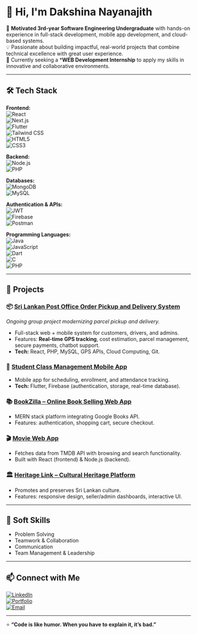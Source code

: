 # 👋 Hi, I'm Dakshina Nayanajith

🎯 **Motivated 3rd-year Software Engineering Undergraduate** with hands-on experience in full-stack development, mobile app development, and cloud-based systems.  
💡 Passionate about building impactful, real-world projects that combine technical excellence with great user experience.  
🚀 Currently seeking a ***WEB Development Internship** to apply my skills in innovative and collaborative environments.  

---

## 🛠 Tech Stack

**Frontend:**  
![React](https://img.shields.io/badge/React-61DAFB?logo=react&logoColor=white)  
![Next.js](https://img.shields.io/badge/Next.js-000000?logo=nextdotjs&logoColor=white)  
![Flutter](https://img.shields.io/badge/Flutter-02569B?logo=flutter&logoColor=white)  
![Tailwind CSS](https://img.shields.io/badge/Tailwind_CSS-38B2AC?logo=tailwind-css&logoColor=white)  
![HTML5](https://img.shields.io/badge/HTML5-E34F26?logo=html5&logoColor=white)  
![CSS3](https://img.shields.io/badge/CSS3-1572B6?logo=css3&logoColor=white)  

**Backend:**  
![Node.js](https://img.shields.io/badge/Node.js-339933?logo=node.js&logoColor=white)  
![PHP](https://img.shields.io/badge/PHP-777BB4?logo=php&logoColor=white)  

**Databases:**  
![MongoDB](https://img.shields.io/badge/MongoDB-47A248?logo=mongodb&logoColor=white)  
![MySQL](https://img.shields.io/badge/MySQL-4479A1?logo=mysql&logoColor=white)  

**Authentication & APIs:**  
![JWT](https://img.shields.io/badge/JWT-000000?logo=jsonwebtokens&logoColor=white)  
![Firebase](https://img.shields.io/badge/Firebase-FFCA28?logo=firebase&logoColor=white)  
![Postman](https://img.shields.io/badge/Postman-FF6C37?logo=postman&logoColor=white)  

**Programming Languages:**  
![Java](https://img.shields.io/badge/Java-007396?logo=java&logoColor=white)  
![JavaScript](https://img.shields.io/badge/JavaScript-F7DF1E?logo=javascript&logoColor=black)  
![Dart](https://img.shields.io/badge/Dart-0175C2?logo=dart&logoColor=white)  
![C](https://img.shields.io/badge/C-00599C?logo=c&logoColor=white)  
![PHP](https://img.shields.io/badge/PHP-777BB4?logo=php&logoColor=white)  

---

## 📌 Projects

### 📦 [Sri Lankan Post Office Order Pickup and Delivery System](#)
*Ongoing group project modernizing parcel pickup and delivery.*  
- Full-stack web + mobile system for customers, drivers, and admins.  
- Features: **Real-time GPS tracking**, cost estimation, parcel management, secure payments, chatbot support.  
- **Tech:** React, PHP, MySQL, GPS APIs, Cloud Computing, Git.  

### 📱 [Student Class Management Mobile App](#)
- Mobile app for scheduling, enrollment, and attendance tracking.  
- **Tech:** Flutter, Firebase (authentication, storage, real-time database).  

### 📚 [BookZilla – Online Book Selling Web App](#)
- MERN stack platform integrating Google Books API.  
- Features: authentication, shopping cart, secure checkout.  

### 🎬 [Movie Web App](#)
- Fetches data from TMDB API with browsing and search functionality.  
- Built with React (frontend) & Node.js (backend).  

### 🏛 [Heritage Link – Cultural Heritage Platform](#)
- Promotes and preserves Sri Lankan culture.  
- Features: responsive design, seller/admin dashboards, interactive UI.  

---

## 🎯 Soft Skills
- Problem Solving  
- Teamwork & Collaboration  
- Communication  
- Team Management & Leadership  

---

## 📫 Connect with Me
[![LinkedIn](https://img.shields.io/badge/LinkedIn-0A66C2?logo=linkedin&logoColor=white)](https://linkedin.com/in/YOUR-LINK)  
[![Portfolio](https://img.shields.io/badge/Portfolio-FF5722?logo=firefox&logoColor=white)](https://yourportfolio.com)  
[![Email](https://img.shields.io/badge/Email-D14836?logo=gmail&logoColor=white)](mailto:youremail@example.com)  

---
⭐ **“Code is like humor. When you have to explain it, it’s bad.”**
